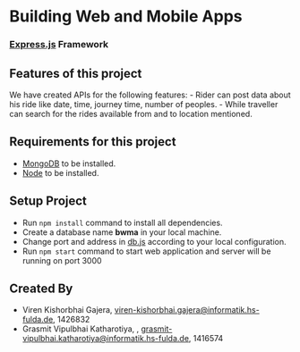 # Building Web and Mobile Apps

### [Express.js](https://expressjs.com/) Framework

## Features of this project

We have created APIs for the following features:
    - Rider can post data about his ride like date, time, journey time, number of peoples.
    - While traveller can search for the rides available from and to location mentioned.


## Requirements for this project
- [MongoDB](https://www.mongodb.com/try/download/shell) to be installed.
- [Node](https://nodejs.org/en/download/) to be installed.

## Setup Project
- Run ```npm install``` command to install all dependencies.
- Create a database name **bwma** in your local machine.
- Change port and address in [db.js](./db.js) according to your local configuration.
- Run ```npm start``` command to start web application and server will be running on port 3000

## Created By
- Viren Kishorbhai Gajera, viren-kishorbhai.gajera@informatik.hs-fulda.de, 1426832
- Grasmit Vipulbhai Katharotiya, , grasmit-vipulbhai.katharotiya@informatik.hs-fulda.de, 1416574
